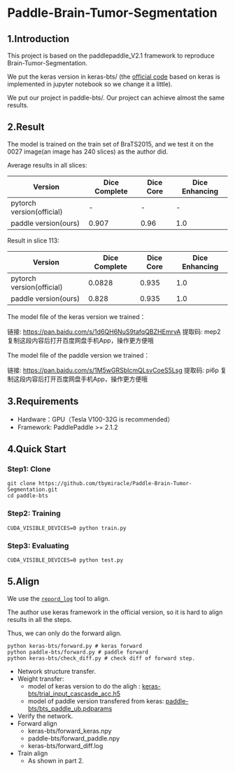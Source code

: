 # Paddle-Brain-Tumor-Segmentation

## 1.Introduction
This project is based on the paddlepaddle_V2.1 framework to reproduce Brain-Tumor-Segmentation. 

We put the keras version in keras-bts/ (the [official code](https://github.com/jadevaibhav/Brain-Tumor-Segmentation-using-Deep-Neural-networks) based on keras is implemented in jupyter notebook so we change it a little). 

We put our project in paddle-bts/. Our project can achieve almost the same results. 
## 2.Result

The model is trained on the train set of BraTS2015, and we test it on the 0027 image(an image has 240 slices) as the author did.

Average results in all slices:

 Version | Dice Complete | Dice Core | Dice Enhancing
 ---- | ----- | -----  | -----
 pytorch version(official)  | -  | - | -
 paddle version(ours) | 0.907|  0.96 | 1.0
 
 Result in slice 113:
 
  Version | Dice Complete | Dice Core | Dice Enhancing
 ---- | ----- | -----  | -----
 pytorch version(official)  | 0.0828  | 0.935 | 1.0
 paddle version(ours) | 0.828|  0.935 | 1.0
 


The model file of the keras version we trained：

链接: https://pan.baidu.com/s/1d6QH6NuS9tafqQBZHEmrvA 提取码: mep2 复制这段内容后打开百度网盘手机App，操作更方便哦

The model file of the paddle version we trained：

链接: https://pan.baidu.com/s/1M5wGRSbIcmQLsvCoeS5Lsg 提取码: pi6p 复制这段内容后打开百度网盘手机App，操作更方便哦


## 3.Requirements

 * Hardware：GPU（Tesla V100-32G is recommended）
 * Framework:  PaddlePaddle >= 2.1.2


## 4.Quick Start

### Step1: Clone

``` 
git clone https://github.com/tbymiracle/Paddle-Brain-Tumor-Segmentation.git
cd paddle-bts
``` 

### Step2: Training

```  
CUDA_VISIBLE_DEVICES=0 python train.py
```  
### Step3: Evaluating

```  
CUDA_VISIBLE_DEVICES=0 python test.py
```  

## 5.Align

We use the [`repord_log`](https://github.com/WenmuZhou/reprod_log) tool to align.

The author use keras framework in the official version, so it is hard to align results in all the steps.

Thus, we can only do the forward align.

```  
python keras-bts/forward.py # keras forward
python paddle-bts/forward.py # paddle forward
python keras-bts/check_diff.py # check diff of forward step.
```  

        
* Network structure transfer.
* Weight transfer:
  * model of keras version to do the aligh : [keras-bts/trial_input_cascasde_acc.h5](https://github.com/tbymiracle/Paddle-Brain-Tumor-Segmentation/blob/main/keras-bts/trial_input_cascasde_acc.h5)
  * model of paddle version transfered from keras: [paddle-bts/bts_paddle_ub.pdparams](https://github.com/tbymiracle/Paddle-Brain-Tumor-Segmentation/blob/main/paddle-bts/bts_paddle_ub.pdparams) 
* Verify the network.
* Forward align
  * keras-bts/forward_keras.npy
  * paddle-bts/forward_paddle.npy
  * keras-bts/forward_diff.log
* Train align
  * As shown in part 2.
